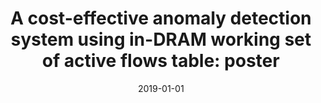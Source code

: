 ---
title: "A cost-effective anomaly detection system using in-DRAM working set of active flows table: poster"
collection: publications
permalink: /publication/2019-01-01-A-cost-effective-anomaly-detection-system-using-in-DRAM-working-set-of-active-flows-table-poster
date: 2019-01-01
venue: 'In the proceedings of Proceedings of the 12th Conference on Security and Privacy in Wireless and Mobile Networks, WiSec 2019, Miami, Florida, USA, May 15-17, 2019'
paperurl: 'https://doi.org/10.1145/3317549.3326294'
citation: ' Rhongho Jang,  Seongkwang Moon,  Youngtae Noh,  David Mohaisen,  DaeHun Nyang, &quot;A cost-effective anomaly detection system using in-DRAM working set of active flows table: poster.&quot; In the proceedings of Proceedings of the 12th Conference on Security and Privacy in Wireless and Mobile Networks, WiSec 2019, Miami, Florida, USA, 2019.'
---